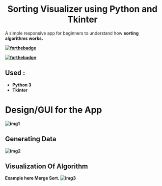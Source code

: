 <h1 align="center">Sorting Visualizer using Python and Tkinter</h1>

A simple responsive app for beginners to understand how <b>sorting algorithms<b> works.

[![forthebadge](https://forthebadge.com/images/badges/built-with-love.svg)](https://forthebadge.com)

[![forthebadge](https://forthebadge.com/images/badges/made-with-python.svg)](https://forthebadge.com)

## Used :
* Python 3
* Tkinter

# Design/GUI for the App
![img1](https://user-images.githubusercontent.com/76861978/108810198-9ea20e00-75d0-11eb-8fae-2c713155c16f.jpg)


## Generating Data
![img2](https://user-images.githubusercontent.com/76861978/108810210-a5308580-75d0-11eb-8419-03ad5595d4f7.jpg)


## Visualization Of Algorithm 
Example here **Merge Sort**.
![img3](https://user-images.githubusercontent.com/76861978/108810222-aeb9ed80-75d0-11eb-9b0f-d8db5b920b41.jpg)